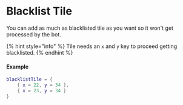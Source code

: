 # Blacklist Tile

You can add as much as blacklisted tile as you want so it won't get processed by the bot.

{% hint style="info" %}
Tile needs an `x` and `y` key to proceed getting blacklisted.
{% endhint %}

#### Example

```lua
blacklistTile = {
    { x = 22, y = 34 },
    { x = 23, y = 34 }
}
```
